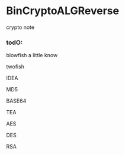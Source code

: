 # BinCryptoALGReverse
crypto note

### todO:
blowfish  a little know

twofish

IDEA

MD5

BASE64

TEA

AES

DES

RSA

